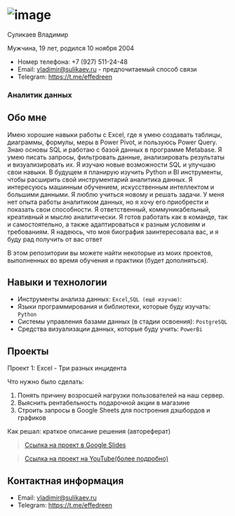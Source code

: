# ![image](https://github.com/VladimirSulikaev/summary/assets/150725281/7787643f-53f5-4c13-a3c4-131dcd77fcc3)
 Суликаев Владимир

Мужчина, 19 лет, родился 10 ноября 2004

- Номер телефона: +7 (927) 511-24-48
- Email: vladimir@sulikaev.ru - предпочитаемый способ связи
- Telegram: https://t.me/effedreen

### Аналитик данных

## Обо мне 

Имею хорошие навыки работы с Excel, где я умею создавать таблицы, диаграммы, формулы, меры в Power Pivot, и пользуюсь Power Query. Знаю основы SQL и работаю с базой данных в программе Metabase. Я умею писать запросы, фильтровать данные, анализировать результаты и визуализировать их. Я изучаю новые возможности SQL и улучшаю свои навыки.
В будущем я планирую изучить Python и BI инструменты, чтобы расширить свой инструментарий аналитика данных. Я интересуюсь машинным обучением, искусственным интеллектом и большими данными. Я люблю учиться новому и решать задачи.
У меня нет опыта работы аналитиком данных, но я хочу его приобрести и показать свои способности. Я ответственный, коммуникабельный, креативный и мыслю аналитически. Я готов работать как в команде, так и самостоятельно, а также адаптироваться к разным условиям и требованиям.
Я надеюсь, что моя биография заинтересовала вас, и я буду рад получить от вас ответ

В этом репозитории вы можете найти некоторые из моих проектов, выполненных во время обучения и практики (будет дополняться).
<br>

## Навыки и технологии
- Инструменты анализа данных: ``Excel``,``SQL (ещё изучаю)``: 
- Языки программирования и библиотеки, которые буду изучать: ``Python`` 
- Системы управления базами данных (в стадии освоения): ``PostgreSQL``
- Средства визуализации данных, которые буду учить: ``PowerBi``



## Проекты
<p> Проект 1: Excel - Три разных инцидента</p>
<p>Что нужно было сделать:<p>
<ol>
  <li>Понять причину возросшей нагрузки пользователей на наш сервер.</li>
  <li>Выяснить рентабельность подарочной акции в магазине</li>
  <li>Строить запросы в Google Sheets для построения дэшбордов и графиков</li>
</ol>

<p>Как решал: краткое описание решения (автореферат)<p>


> <a href="https://docs.google.com/presentation/d/1H8JLwFVH__zYuqa6IfSf75dqZ63tg0Si1eie0Kb69Ok/edit?usp=sharing">Ссылка на проект в Google Slides</a>

> <a href="https://youtu.be/mQ5jHFjSQNA?si=x8RbixMC_DtVjV9I">Ссылка на проект на YouTube(более подробно)</a>

## Контактная информация
- Email: vladimir@sulikaev.ru
- Telegram: https://t.me/effedreen
